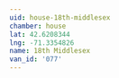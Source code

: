 ```yaml
---
uid: house-18th-middlesex
chamber: house
lat: 42.6208344
lng: -71.3354826
name: 18th Middlesex
van_id: '077'
---
```

